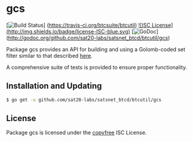 gcs
==========

[![Build Status](http://img.shields.io/travis/btcsuite/btcutil.svg)]
(https://travis-ci.org/btcsuite/btcutil) [![ISC License]
(http://img.shields.io/badge/license-ISC-blue.svg)](http://copyfree.org)
[![GoDoc](https://godoc.org/github.com/sat20-labs/satsnet_btcd/btcutil/gcs?status.png)]
(http://godoc.org/github.com/sat20-labs/satsnet_btcd/btcutil/gcs)

Package gcs provides an API for building and using a Golomb-coded set filter
similar to that described [here](http://giovanni.bajo.it/post/47119962313/golomb-coded-sets-smaller-than-bloom-filters).

A comprehensive suite of tests is provided to ensure proper functionality.

## Installation and Updating

```bash
$ go get -u github.com/sat20-labs/satsnet_btcd/btcutil/gcs
```

## License

Package gcs is licensed under the [copyfree](http://copyfree.org) ISC
License.
